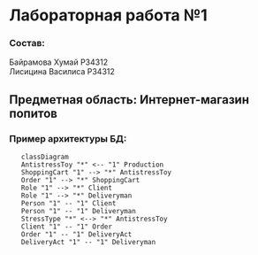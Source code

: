 # Лабораторная работа №1

### Состав: 
Байрамова Хумай P34312 <br>
Лисицина Василиса P34312

## Предметная область: Интернет-магазин попитов

### Пример архитектуры БД:

```mermaid
   classDiagram
   AntistressToy "*" <-- "1" Production 
   ShoppingCart "1" --> "*" AntistressToy
   Order "1" --> "*" ShoppingCart
   Role "1" --> "*" Client
   Role "1" --> "*" Deliveryman
   Person "1" -- "1" Client
   Person "1" -- "1" Deliveryman
   StressType "*" <--> "*" AntistressToy 
   Client "1" -- "1" Order
   Order "1" -- "1" DeliveryAct
   DeliveryAct "1" -- "1" Deliveryman
```

